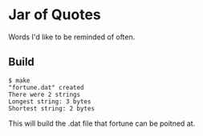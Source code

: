 # Jar of Quotes

Words I'd like to be reminded of often.

## Build

```
$ make
"fortune.dat" created
There were 2 strings
Longest string: 3 bytes
Shortest string: 2 bytes
```

This will build the .dat file that fortune can be poitned at.